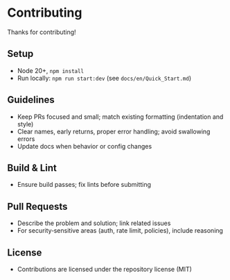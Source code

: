 # Contributing

Thanks for contributing!

## Setup
- Node 20+, `npm install`
- Run locally: `npm run start:dev` (see `docs/en/Quick_Start.md`)

## Guidelines
- Keep PRs focused and small; match existing formatting (indentation and style)
- Clear names, early returns, proper error handling; avoid swallowing errors
- Update docs when behavior or config changes

## Build & Lint
- Ensure build passes; fix lints before submitting

## Pull Requests
- Describe the problem and solution; link related issues
- For security‑sensitive areas (auth, rate limit, policies), include reasoning

## License
- Contributions are licensed under the repository license (MIT)


